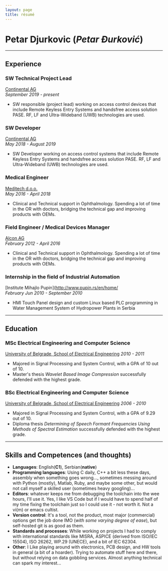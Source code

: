 ```yaml
---
layout: page
title: résumé
---
```


# Petar Djurkovic (*Petar Đurković*)

***
## Experience
### SW Technical Project Lead
[Continental AG](https://continental-automotive.com/)   
_September 2019 - present_
- SW responsible (project lead) working on access control devices that include Remote Keyless Entry Systems and handsfree access solution PASE. RF, LF and Ultra-Wideband (UWB) technologies are used. 

### SW Developer
[Continental AG](https://continental-automotive.com/)   
_May 2018 - August 2019_
- SW Developer working on access control systems that include Remote Keyless Entry Systems and handsfree access solution PASE. RF, LF and Ultra-Wideband (UWB) technologies are used.

### Medical Engineer
[Meditech d.o.o.](http://meditech.rs/)   
_May 2016 - April 2018_
- Clinical and Technical support in Ophthalmology. Spending a lot of time in the OR with doctors, bridging the technical gap and improving products with OEMs.

### Field Engineer / Medical Devices Manager
[Alcon AG](https://www.alcon.com/)   
_February 2012 - April 2016_
- Clinical and Technical support in Ophthalmology. Spending a lot of time in the OR with doctors, bridging the technical gap and improving products with OEMs.

### Internship in the field of Industrial Automation
[Institute Mihajlo Pupin](http://www.pupin.rs/en/home/   
_February Jun 2010 - September 2010_
- HMI Touch Panel design and custom Linux based PLC programming in Water Management System of Hydropower Plants in Serbia


***
## Education
### MSc Electrical Engineering and Computer Science
[University of Belgrade, School of Electrical Engineering](https://www.etf.bg.ac.rs/)
_2010 - 2011_
- Majored in Signal Processing and System Control, with a GPA of 10 out of 10. 
- Master's thesis _Wavelet Based Image Compression_ successfully defended with the highest grade.

### BSc Electrical Engineering and Computer Science
[University of Belgrade, School of Electrical Engineering](https://www.etf.bg.ac.rs/)
_2006 - 2010_
- Majored in Signal Processing and System Control, with a GPA of 9.29 out of 10. 
- Diploma thesis _Determining of Speech Formant Frequencies Using Methods of Spectral Estimation_ successfully defended with the highest grade.

***
## Skills and Competences (and thoughts)
- __Languages__: English(__C1__), Serbian(__native__)
- __Programming languages__: Using C daily, C++ a bit less these days, assembly when something goes wrong..., sometimes messing around with Python (mostly), Matlab, Ruby, and maybe some other, but would not call myself a skilled user (sometimes heavy googling)...
- __Editors__: whatever keeps me from debugging the toolchain into the wee hours, I'll use it. Yes, I like VS Code but if I would have to spend half of my time fixing the toolchain just so I could use it - not worth it. Not a vi(m) or emacs cultist.
- __Version control__: It's a tool, not the product, most major (commercial) options get the job done IMO (_with some varying degree of ease_), but self-hosted git is as good as them.
- __Standards and processes__: While working on projects I had to comply with international standards like MISRA, ASPICE (derived from ISO/IEC 15504), ISO 26262, WP.29 (UNECE), and a bit of IEC 62304.
- __Other__: I Like playing around with electronics, PCB design, and HW tools in general (a bit of a hoarder). Trying to automate stuff here and there, but without relying on data gobbling services. Almost anything technical can spark my interest...